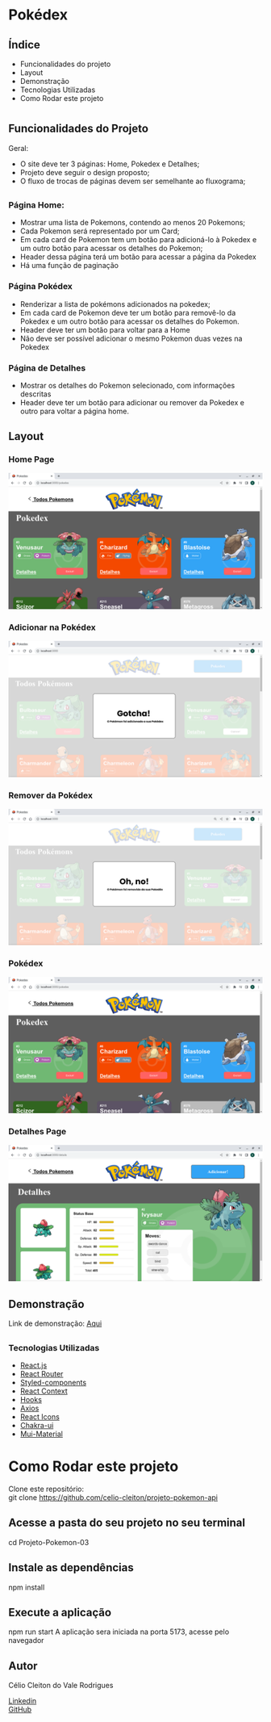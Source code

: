 # Pokédex

## Índice

-   Funcionalidades do projeto
-   Layout
-   Demonstração
-   Tecnologias Utilizadas
-   Como Rodar este projeto


# 
## Funcionalidades do Projeto

Geral:

-   O site deve ter 3 páginas: Home, Pokedex e Detalhes;
-   Projeto deve seguir o design proposto;
-   O fluxo de trocas de páginas devem ser semelhante ao fluxograma;

## 
### Página Home:

-   Mostrar uma lista de Pokemons, contendo ao menos 20 Pokemons;
-   Cada Pokemon será representado por um Card;
-   Em cada card de Pokemon tem um botão para adicioná-lo à Pokedex e um outro botão para acessar os detalhes do Pokemon;
-   Header dessa página terá um botão para acessar a página da Pokedex
-   Há uma função de paginação

### Página Pokédex

-   Renderizar a lista de pokémons adicionados na pokedex;
-   Em cada card de Pokemon deve ter um botão para removê-lo da Pokedex e um outro botão para acessar os detalhes do Pokemon.
-   Header deve ter um botão para voltar para a Home
-   Não deve ser possível adicionar o mesmo Pokemon duas vezes na Pokedex

### Página de Detalhes

-   Mostrar os detalhes do Pokemon selecionado, com informações descritas
-   Header deve ter um botão para adicionar ou remover da Pokedex e outro para voltar a página home.

## 
## Layout

### Home Page

![Home Page](https://github.com/hammes22/Pokedex/raw/main/images/pokedex_Page.png)

### Adicionar na Pokédex

![Adicionar na Pokédex](https://github.com/hammes22/Pokedex/raw/main/images/adicionarPokedex.png)

### Remover da Pokédex

![Remover da Pokédex](https://github.com/hammes22/Pokedex/raw/main/images/removerPokedex.png)

### Pokédex

![Pokédex](https://github.com/hammes22/Pokedex/raw/main/images/pokedex_Page.png)

### Detalhes Page

![Detalhes Page](https://github.com/hammes22/Pokedex/raw/main/images/detalhes_page.png)

## 
## Demonstração

Link de demonstração: [Aqui](#)

## 
### **Tecnologias Utilizadas**

-   [React.js](https://pt-br.reactjs.org/)
-   [React Router](https://reactrouter.com/en/main/start/overview)
-   [Styled-components](https://styled-components.com/)
-   [React Context](https://reactjs.org/docs/context.html)
-   [Hooks](https://reactjs.org/docs/hooks-intro.html)
-   [Axios](https://axios-http.com/ptbr/docs/intro)
-   [React Icons](https://react-icons.github.io/react-icons)
-   [Chakra-ui](https://pro.chakra-ui.com/guides/get-started)
-   [Mui-Material](https://mui.com/material-ui/getting-started/overview/)


#  Como Rodar este projeto

 Clone este repositório:<br>
git clone https://github.com/celio-cleiton/projeto-pokemon-api

## Acesse a pasta do seu projeto no seu terminal
cd Projeto-Pokemon-03

## Instale as dependências
npm install

## Execute a aplicação
npm run start
A aplicação sera iniciada na porta 5173, acesse pelo navegador


## Autor

Célio Cleiton do Vale Rodrigues

  

[Linkedin](https://www.linkedin.com/in/c%C3%A9lio-cleiton/)      
[GitHub](https://github.com/celio-cleiton)
